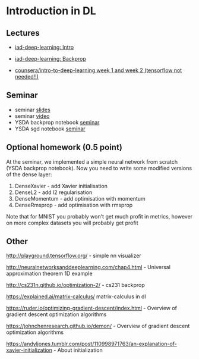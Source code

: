 # Introduction in DL


## Lectures
* [iad-deep-learning: Intro ](https://www.youtube.com/watch?v=62sP9QKYrgI&list=PLEwK9wdS5g0qa3PIhR6HBDJD_QnrfP8Ei&index=1)
* [iad-deep-learning: Backprop](https://www.youtube.com/watch?v=aSTwlPjJfso&list=PLEwK9wdS5g0qa3PIhR6HBDJD_QnrfP8Ei&index=2)

* [counsera/intro-to-deep-learning week 1 and week 2 (tensorflow not needed!!)](https://www.coursera.org/learn/intro-to-deep-learning#about)




## Seminar
* seminar [slides](https://docs.google.com/presentation/d/1OKDtMxazo7nHRR8CuRkECL6hYXoonILZwymcWbU9btM/edit?usp=sharing)
* seminar [video](https://www.youtube.com/watch?v=uQJuZxiAUVA&list=PLDa1nku7NnMlRfI3jvKJ7mzYPXrHafQY5)
* YSDA backprop notebook [seminar](https://github.com/yandexdataschool/Practical_DL/blob/fall21/week01_backprop/backprop.ipynb)
* YSDA sgd notebook [seminar](https://github.com/yandexdataschool/Practical_DL/blob/fall21/week01_backprop/adapdive_sgd/adaptive_sgd.ipynb)


## Optional homework (0.5 point)
At the seminar, we implemented a simple neural network from scratch (YSDA backprop notebook). Now you need to write some modified versions of the dense layer:

1) DenseXavier - add Xavier initialisation
2) DenseL2 - add l2 regularisation
3) DenseMomentum - add optimisation with momentum
4) DenseRmsprop - add optimisation with rmsprop

Note that for MNIST you probably won't get much profit in metrics, however on more complex datasets you will probably get profit

## Other

http://playground.tensorflow.org/ - simple nn visualizer

http://neuralnetworksanddeeplearning.com/chap4.html - Universal approximation theorem 1D example

http://cs231n.github.io/optimization-2/ - cs231 backprop

https://explained.ai/matrix-calculus/ matrix-calculus in dl

https://ruder.io/optimizing-gradient-descent/index.html - Overview of gradient descent optimization algorithms

https://johnchenresearch.github.io/demon/ - Overview of gradient descent optimization algorithms

https://andyljones.tumblr.com/post/110998971763/an-explanation-of-xavier-initialization - About initialization

